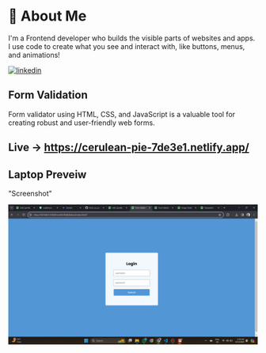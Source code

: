 # 🚀 About Me
I'm a Frontend developer who builds the visible parts of websites and apps. I use code to create what you see and interact with, like buttons, menus, and animations!

[![linkedin](https://img.shields.io/badge/linkedin-0A66C2?style=for-the-badge&logo=linkedin&logoColor=white)](https://www.linkedin.com/in/sarfaraz-adil-46680718b)


## Form Validation
Form validator using HTML, CSS, and JavaScript is a valuable tool for creating robust and user-friendly web forms.


## Live ->  https://cerulean-pie-7de3e1.netlify.app/

## Laptop Preveiw    
"Screenshot"

![](Screenshot.png)